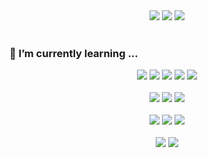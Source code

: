 

<!--
**nayoung240/nayoung240** is a ✨ _special_ ✨ repository because its `README.md` (this file) appears on your GitHub profile.

Here are some ideas to get you started:

- 🔭 I’m currently working on ...
- 🌱 I’m currently learning ...
- 👯 I’m looking to collaborate on ...
- 🤔 I’m looking for help with ...
- 💬 Ask me about ...
- 📫 How to reach me: ...
- 😄 Pronouns: ...
- ⚡ Fun fact: ...
-->

<div align="center">
<img src="https://capsule-render.vercel.app/api?type=Waving&color=auto&height=200&section=header&text=HelloWorld!&fontSize=50"/>
<img src="https://github-readme-stats.vercel.app/api/top-langs/?username=nayoung240&layout=compact">
<img src="https://github-readme-stats.vercel.app/api?username=nayoung240&show_icons=true">
</div>

<br>

### 🌱 I’m currently learning ...
<!-- 보유 기술
- 언어: PHP, Javascript, Angularjs, React
- 서버: Linux, Apache, Docker
- 데이터베이스: MySQL, Redis, Memcached, ElasticSearch, Hbase 쿼리 추출 
- 로그 데이터 추출, 모니터링: Kibana
- 형상관리: Git
- 테스트 도구: Postman, Fiddler Script  -->
<div align="center">
<img src="https://img.shields.io/badge/PHP-777BB4?style=flat-square&logo=php&logoColor=white"/>
<img src="https://img.shields.io/badge/JavaScript-F7DF1E?style=flat-square&logo=JavaScript&logoColor=white"/>
<img src="https://img.shields.io/badge/AngularJS-E23237?style=flat-square&logo=AngularJS&logoColor=white"/>
<img src="https://img.shields.io/badge/React-61DAFB?style=flat-square&logo=React&logoColor=white"/>
<img src="https://img.shields.io/badge/SpringBoot-6DB33F?style=flat-square&logo=SpringBoot&logoColor=white"/>
<br><br>
<img src="https://img.shields.io/badge/Linux-FCC624?style=flat-square&logo=Linux&logoColor=white"/>
<img src="https://img.shields.io/badge/Apache-D22128?style=flat-square&logo=Apache&logoColor=white"/>
<img src="https://img.shields.io/badge/Docker-2496ED?style=flat-square&logo=Docker&logoColor=white"/>
<br><br>
<img src="https://img.shields.io/badge/MySQL-4479A1?style=flat-square&logo=MySQL&logoColor=white"/>
<img src="https://img.shields.io/badge/Redis-DC382D?style=flat-square&logo=Redis&logoColor=white"/>
<img src="https://img.shields.io/badge/Elasticsearch-005571?style=flat-square&logo=Elasticsearch&logoColor=white"/>
<br><br>
<img src="https://img.shields.io/badge/Git-F05032?style=flat-square&logo=Git&logoColor=white"/>
<img src="https://img.shields.io/badge/Postman-FF6C37?style=flat-square&logo=Postman&logoColor=white"/>
</div>
